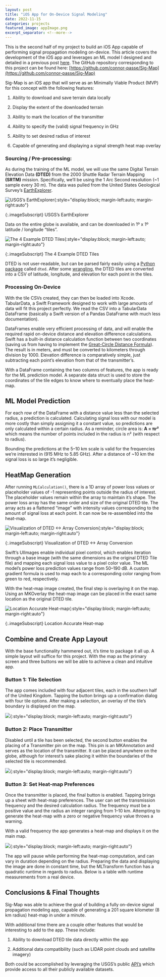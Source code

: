 ```yaml
---
layout: post
title: "iOS App for On-Device Signal Modeling"
date: 2022-11-15
categories: projects
featured_image: appImage.png
excerpt_separator: <!--more-->
---
```


This is the second half of my project to build an iOS App capable of performing signal propagation modeling on-device. This article covers the development of the iOS app and leverages an ML model I designed and detailed in a previous post <!--more--> [here](https://connorpasse.com/projects/2022/11/05/Sig-Model.html). The GitHub repository corresponding to this project can be found here: [https://github.com/connor-passe/Sig-Map](https://github.com/connor-passe/Sig-Map)

Sig-Map is an iOS app that will serve as an Minimally Viable Product (MVP) for this concept with the following features:

1. Ability to download and save terrain data locally

2. Display the extent of the downloaded terrain

3. Ability to mark the location of the transmitter

4. Ability to specify the (valid) signal frequency in GHz

5. Ability to set desired radius of interest

6. Capable of generating and displaying a signal strength heat map overlay

### Sourcing / Pre-processing:

As during the training of the ML model, we will use the same Digital Terrain Elevation Data **(DTED)** from the 2000 Shuttle Radar Terrain Mapping **(SRTM)** mission. Specifically, we’ll be using the 1 Arc Second resolution (~1 sample every 30 m). The data was pulled from the United States Geological Survey’s [EarthExplorer](https://earthexplorer.usgs.gov).

![USGS’s EarthExplorer](https://cdn-images-1.medium.com/max/3264/1*M8SvplRMRALTclhBB0FZrw.png){:style="display:block; margin-left:auto; margin-right:auto"}

{:.imageSubscript} 
USGS’s EarthExplorer

Data on the entire globe is available, and can be downloaded in 1º x 1º latitude / longitude “tiles”.

![The 4 Example DTED Tiles](https://cdn-images-1.medium.com/max/2000/1*1Ow_VmgmJ6bsZ8QKzfLi2A.png){:style="display:block; margin-left:auto; margin-right:auto"}

{:.imageSubscript} 
The 4 Example DTED Tiles

DTED is not user-readable, but can be parsed fairly easily using a [Python package](https://pypi.org/project/dted/) called `dted`. After some [wrangling](https://gist.github.com/connor-passe/52173887bd0841bd76b209d8b29bed54), the DTED tiles are converted into a CSV of latitude, longitude, and elevation for each point in the tiles.

### Processing On-Device

With the tile CSVs created, they can then be loaded into Xcode. TabularData, a Swift Framework designed to work with large amounts of data will fit this project perfectly. We read the CSV into a TabularData DataFrame (basically a Swift version of a Pandas DataFrame with much less documentation).

<script src="https://gist.github.com/connor-passe/30e94ab8de8e1d0551cb40e945665fe3.js"></script>

DataFrames enable very efficient processing of data, and will enable the required rapid on-device distance and elevation difference calculations. Swift has a built-in distance calculation function between two coordinates (saving us from having to implement the [Great-Circle Distance Formula](https://en.wikipedia.org/wiki/Great-circle_distance)). The result is in meters, and must be converted to kilometers through division by 1000. Elevation difference is comparatively simple, just subtracting each point’s elevation from that of the transmitter’s.

<script src="https://gist.github.com/connor-passe/5cf5f047f158f841b2cc06aab0612e6f.js"></script>

With a DataFrame containing the two columns of features, the app is ready for the ML prediction model. A separate data struct is used to store the coordinates of the tile edges to know where to eventually place the heat-map.

## ML Model Prediction

For each row of the DataFrame with a distance value less than the selected radius, a prediction is calculated. Calculating signal loss with our model is more costly than simply assigning it a constant value, so predictions are only calculated within a certain radius. As a reminder, circle area is: **A = π*r*²** which means the number of points included in the radius is n² (with respect to radius).

Bounding the predictions at the 5–10 km scale is valid for the frequencies we’re interested in (915 MHz to 5.85 GHz). After a distance of ~10 km the signal loss is so large it’s negligible.

<script src="https://gist.github.com/connor-passe/4fc2426bcdc67be7c2f9ec509ca1a81e.js"></script>

## HeatMap Generation

After running `MLCalculation()`, there is a 1D array of power loss values or placeholder values of -1 representing points outside the radius of interest. The placeholder values remain within the array to maintain it’s shape. The power loss array has the same order and size of the original DTED tile. The array acts as a flattened “image” with intensity values corresponding to the amount of signal loss at each point. It can now be re-assembled into the heat-map.

![Visualization of DTED <-> Array Conversion](https://cdn-images-1.medium.com/max/2000/1*SxVD3yNjsLo8bf4_egcgWA.png){:style="display:block; margin-left:auto; margin-right:auto"}

{:.imageSubscript} 
Visualization of DTED <-> Array Conversion

Swift’s UIImages enable individual pixel control, which enables iteration through a base image (with the same dimensions as the original DTED Tile file) and mapping each signal loss value to a pixel color value. The ML model’s power loss prediction values range from 50–190 dB. A custom gradient formula is used to map each to a corresponding color ranging from green to red, respectively.

<script src="https://gist.github.com/connor-passe/7cc4a9a9bd5423394c4dd229aed28638.js"></script>

With the heat-map image created, the final step is overlaying it on the map. Using an MKOverlay the heat-map image can be placed in the exact same location as the original DTED tile.

![Location Accurate Heat-map](https://cdn-images-1.medium.com/max/2000/1*PnR_yIK3KNT7qK8KYPxDrA.png){:style="display:block; margin-left:auto; margin-right:auto"}

{:.imageSubscript} 
Location Accurate Heat-map

## Combine and Create App Layout

With the base functionality hammered out, it’s time to package it all up. A simple layout will suffice for this project. With the map as the primary screen and three buttons we will be able to achieve a clean and intuitive app.

### Button 1: Tile Selection

The app comes included with four adjacent tiles, each in the southern half of the United Kingdom. Tapping the button brings up a confirmation dialog with four tile options. After making a selection, an overlay of the tile’s boundary is displayed on the map.

![](https://cdn-images-1.medium.com/max/2000/1*Qoizvk9ueM7Q2Iuh7tvdfA.gif){:style="display:block; margin-left:auto; margin-right:auto"}

### Button 2: Place Transmitter

Disabled until a tile has been selected, the second button enables the placing of a Transmitter pin on the map. This pin is an MKAnnotation and serves as the location of the transmitter. It can be placed anywhere on the globe, although for interest’s sake placing it within the boundaries of the selected tile is recommended.

![](https://cdn-images-1.medium.com/max/2000/1*JCAwa6aULEXXEzAS1lzmww.gif){:style="display:block; margin-left:auto; margin-right:auto"}

### Button 3: Set Heat-map Preferences

Once the transmitter is placed, the final button is enabled. Tapping brings up a sheet with heat-map preferences. The user can set the transmission frequency and the desired calculation radius. The frequency must be a positive value and the radius an integer ranging from 1–10 km. Attempting to generate the heat-map with a zero or negative frequency value throws a warning.

With a valid frequency the app generates a heat-map and displays it on the main map.

![](https://cdn-images-1.medium.com/max/2000/1*MLVlpFViGlVL-rRYiYU8BA.png){:style="display:block; margin-left:auto; margin-right:auto"}

The app will pause while performing the heat-map computation, and can vary in duration depending on the radius. Preparing the data and displaying the image are done in constant time, but the MLTransform function has a quadratic runtime in regards to radius. Below is a table with runtime measurements from a real device.

<script src="https://gist.github.com/connor-passe/eb62db462ec7484f56a2409f40acfcde.js"></script>

## Conclusions & Final Thoughts

Sig-Map was able to achieve the goal of building a fully on-device signal propagation modeling app, capable of generating a 201 square kilometer (8 km radius) heat-map in under a minute.

With additional time there are a couple other features that would be interesting to add to the app. These include:

1. Ability to download DTED tile data directly within the app

1. Additional data compatibility (such as LIDAR point clouds and satellite imagery)

Both could be accomplished by leveraging the USGS’s public [API’s](https://m2m.cr.usgs.gov/api/docs/json/) which provide access to all their publicly available datasets.
